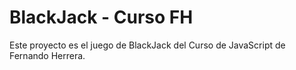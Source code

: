 # BlackJack - Curso FH

Este proyecto es el juego de BlackJack del Curso de JavaScript de Fernando Herrera.